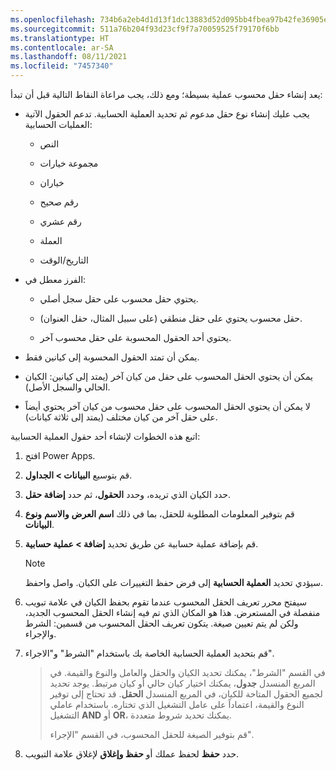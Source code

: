 ```yaml
---
ms.openlocfilehash: 734b6a2eb4d1d13f1dc13883d52d095bb4fbea97b42fe36905e78df6beb1ee87
ms.sourcegitcommit: 511a76b204f93d23cf9f7a70059525f79170f6bb
ms.translationtype: HT
ms.contentlocale: ar-SA
ms.lasthandoff: 08/11/2021
ms.locfileid: "7457340"
---
```

يعد إنشاء حقل محسوب عملية بسيطة؛ ومع ذلك، يجب مراعاة النقاط التالية قبل أن تبدأ:

-   يجب عليك إنشاء نوع حقل مدعوم ثم تحديد العملية الحسابية. تدعم الحقول الآتية العمليات الحسابية:

    -   النص

    -   مجموعة خيارات

    -   خياران

    -   رقم صحيح

    -   رقم عشري

    -   العملة

    -   التاريخ/الوقت

-   الفرز معطل في:

    -   يحتوي حقل محسوب على حقل سجل أصلي.

    -   حقل محسوب يحتوي على حقل منطقي (على سبيل المثال، حقل العنوان).

    -   يحتوي أحد الحقول المحسوبة على حقل محسوب آخر.

-   يمكن أن تمتد الحقول المحسوبة إلى كيانين فقط.

-   يمكن أن يحتوي الحقل المحسوب على حقل من كيان آخر (يمتد إلى كيانين: الكيان الحالي والسجل الأصل).

-   لا يمكن أن يحتوي الحقل المحسوب على حقل محسوب من كيان آخر يحتوي أيضاً على حقل آخر من كيان مختلف (يمتد إلى ثلاثة كيانات).

اتبع هذه الخطوات لإنشاء أحد حقول العملية الحسابية:

1.  افتح Power Apps.

2.  قم بتوسيع **البيانات > الجداول**.

3.  حدد الكيان الذي تريده، وحدد **الحقول**، ثم حدد **إضافة حقل**.

4.  قم بتوفير المعلومات المطلوبة للحقل، بما في ذلك **اسم العرض** **والاسم** **ونوع البيانات**.

5.  قم بإضافة عملية حسابية عن طريق تحديد **إضافة > عملية حسابية**.

    > [!NOTE]
    > سيؤدي تحديد **العملية الحسابية** إلى فرض حفظ التغييرات على الكيان. واصل واحفظ.

6.  سيفتح محرر تعريف الحقل المحسوب عندما تقوم بحفظ الكيان في علامة تبويب منفصلة في المستعرض. هذا هو المكان الذي تم فيه إنشاء الحقل المحسوب الجديد، ولكن لم يتم تعيين صيغة. يتكون تعريف الحقل المحسوب من قسمين: الشرط والإجراء.

7.  قم بتحديد العملية الحسابية الخاصة بك باستخدام "الشرط" و"الاجراء".

    > في القسم "الشرط"، يمكنك تحديد الكيان والحقل والعامل والنوع والقيمة. في المربع المنسدل **جدول**، يمكنك اختيار كيان حالي أو كيان مرتبط. يوجد تحديد لجميع الحقول المتاحة للكيان، في المربع المنسدل **الحقل**. قد تحتاج إلى توفير النوع والقيمة، اعتماداً على عامل التشغيل الذي تختاره. باستخدام عاملي التشغيل **AND** أو **OR**، يمكنك تحديد شروط متعددة.
    >
    > قم بتوفير الصيغة للحقل المحسوب، في القسم "الإجراء".

8.  حدد **حفظ** لحفظ عملك أو **حفظ وإغلاق** لإغلاق علامة التبويب.
